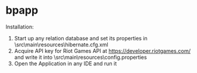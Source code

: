 # bpapp
Installation:
1. Start up any relation database and set its properties in \src\main\resources\hibernate.cfg.xml
2. Acquire API key for Riot Games API at https://developer.riotgames.com/ and write it into \src\main\resources\config.properties
3. Open the Application in any IDE and run it
